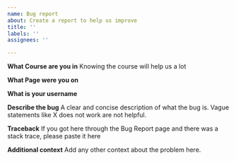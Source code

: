 ```yaml
---
name: Bug report
about: Create a report to help us improve
title: ''
labels: ''
assignees: ''

---
```


**What Course are you in**
Knowing the course will help us a lot

**What Page were you on**

**What is your username**

**Describe the bug**
A clear and concise description of what the bug is.  Vague statements like X does not work are not helpful.

**Traceback**
If you got here through the Bug Report page and there was a stack trace, please paste it here

**Additional context**
Add any other context about the problem here.
